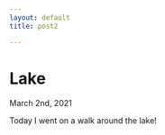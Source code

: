 ```yaml
---
layout: default
title: post2

---
```


# Lake

March 2nd, 2021

Today I went on a walk around the lake!

